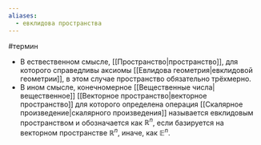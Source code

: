 ```yaml
---
aliases:
  - евклидова пространства
---
```

#термин
- В ествественном смысле, [[Пространство|пространство]], для которого справедливы аксиомы [[Евлидова геометрия|евклидовой геометрии]], в этом случае пространство обязательно трёхмерно.
- В ином смысле, конечномерное [[Вещественные числа|вещественное]] [[Векторное пространство|векторное пространство]] для которого определена операция [[Скалярное произведение|скалярного произведения]] называется евклидовым пространством и обозначается как $\mathbb{R}^n$, если базируется на векторном пространстве $\mathbb{R}^n$, иначе, как $\mathbb{E}^n$.